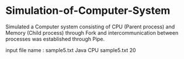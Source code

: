 # Simulation-of-Computer-System
Simulated a Computer system consisting of CPU (Parent process) and Memory (Child process) through Fork and intercommunication between processes was established through Pipe.

input file name : sample5.txt
Java CPU sample5.txt 20
